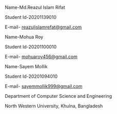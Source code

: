 Name-Md.Reazul Islam Rifat


Student Id-20201139010


E-mail- reazulislamrefat@gmail.com

Name-Mohua Roy


Student Id-20201100010


E-mail- mohuaroy456@gmail.com



Name-Sayem Mollik


Student Id-20201094010

E-mail- sayemmollik999@gmail.com





Department of Computer Science and Engineering


North Western University, Khulna, Bangladesh



